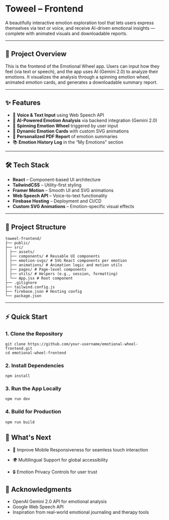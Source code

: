 # Toweel – Frontend

A beautifully interactive emotion exploration tool that lets users express themselves via text or voice, and receive AI-driven emotional insights — complete with animated visuals and downloadable reports.

---

## 🚀 Project Overview

This is the frontend of the Emotional Wheel app. Users can input how they feel (via text or speech), and the app uses AI (Gemini 2.0) to analyze their emotions. It visualizes the analysis through a spinning emotion wheel, animated emotion cards, and generates a downloadable summary report.

---

## ✨ Features

- 🎤 **Voice & Text Input** using Web Speech API
- 🧠 **AI-Powered Emotion Analysis** via backend integration (Gemini 2.0)
- 🎡 **Spinning Emotion Wheel** triggered by user input
- 🎴 **Dynamic Emotion Cards** with custom SVG animations
- 📄 **Personalized PDF Report** of emotion summaries
- 📚 **Emotion History Log** in the “My Emotions” section

---

## 🛠️ Tech Stack

- **React** – Component-based UI architecture  
- **TailwindCSS** – Utility-first styling  
- **Framer Motion** – Smooth UI and SVG animations  
- **Web Speech API** – Voice-to-text functionality  
- **Firebase Hosting** – Deployment and CI/CD  
- **Custom SVG Animations** – Emotion-specific visual effects  

---

## 📁 Project Structure
```
toweel-frontend/
├── public/
├── src/
│ ├── assets/
│ ├── components/ # Reusable UI components
│ ├── emotion-svgs/ # SVG React components per emotion
│ ├── animations/ # Animation logic and motion utils
│ ├── pages/ # Page-level components
│ ├── utils/ # Helpers (e.g., session, formatting)
│ └── App.jsx # Root component
├── .gitignore
├── tailwind.config.js
├── firebase.json # Hosting config
└── package.json
```

---

## ⚡ Quick Start

### 1. Clone the Repository

```
git clone https://github.com/your-username/emotional-wheel-frontend.git
cd emotional-wheel-frontend
```

### 2. Install Dependencies
```
npm install
```
### 3. Run the App Locally
```
npm run dev
```
### 4. Build for Production
```
npm run build
```

## 🌱 What's Next

- 📱 Improve Mobile Responsiveness for seamless touch interaction

- 🌍 Multilingual Support for global accessibility

- 🔒 Emotion Privacy Controls for user trust
  

## 🙌 Acknowledgments
- OpenAI Gemini 2.0 API for emotional analysis
- Google Web Speech API
- Inspiration from real-world emotional journaling and therapy tools
